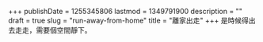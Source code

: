 +++
publishDate = 1255345806
lastmod = 1349791900
description = ""
draft = true
slug = "run-away-from-home"
title = "離家出走"
+++
是時候得出去走走，需要個空間靜下。